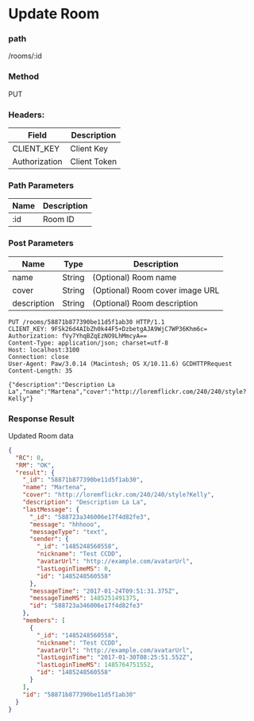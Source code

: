 # Update Room
### path
/rooms/:id

### Method
PUT

### Headers:

| Field         | Description  |
| ------------- | ------------ |
| CLIENT_KEY    | Client Key   |
| Authorization | Client Token |

### Path Parameters

| Name        | Description |
| ----------- | ----------- |
| :id         | Room ID     |


### Post Parameters
| Name        | Type   | Description     |
| ----------- | ------ | --------------- |
| name        | String | (Optional) Room name |
| cover       | String | (Optional) Room cover image URL |
| description | String | (Optional) Room description |

```
PUT /rooms/58871b877390be11d5f1ab30 HTTP/1.1
CLIENT_KEY: 9FSk26d4AIbZh0k44F5+DzbetgAJA9WjC7WP36Khm6c=
Authorization: fVy7YhqBZqEzNO9LhMmcyA==
Content-Type: application/json; charset=utf-8
Host: localhost:3100
Connection: close
User-Agent: Paw/3.0.14 (Macintosh; OS X/10.11.6) GCDHTTPRequest
Content-Length: 35

{"description":"Description La La","name":"Martena","cover":"http://loremflickr.com/240/240/style?Kelly"}
```

### Response Result
Updated Room data

```json
{
  "RC": 0,
  "RM": "OK",
  "result": {
    "_id": "58871b877390be11d5f1ab30",
    "name": "Martena",
    "cover": "http://loremflickr.com/240/240/style?Kelly",
    "description": "Description La La",
    "lastMessage": {
      "_id": "588723a346006e17f4d82fe3",
      "message": "hhhooo",
      "messageType": "text",
      "sender": {
        "_id": "1485248560558",
        "nickname": "Test CCDD",
        "avatarUrl": "http://example.com/avatarUrl",
        "lastLoginTimeMS": 0,
        "id": "1485248560558"
      },
      "messageTime": "2017-01-24T09:51:31.375Z",
      "messageTimeMS": 1485251491375,
      "id": "588723a346006e17f4d82fe3"
    },
    "members": [
      {
        "_id": "1485248560558",
        "nickname": "Test CCDD",
        "avatarUrl": "http://example.com/avatarUrl",
        "lastLoginTime": "2017-01-30T08:25:51.552Z",
        "lastLoginTimeMS": 1485764751552,
        "id": "1485248560558"
      }
    ],
    "id": "58871b877390be11d5f1ab30"
  }
}
```